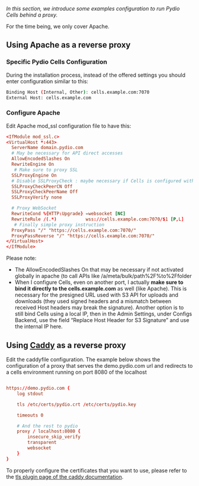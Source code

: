 _In this section, we introduce some examples configuration to run Pydio Cells behind a proxy._ 

For the time being, we only cover Apache.

## Using Apache as a reverse proxy

### Specific Pydio Cells Configuration

During the installation process, instead of the offered settings you should enter configuration similar to this:

```sh
Binding Host (Internal, Other): cells.example.com:7070
External Host: cells.example.com
```

### Configure Apache

Edit Apache mod_ssl configuration file to have this:

```conf
<IfModule mod_ssl.c>
<VirtualHost *:443>
  ServerName domain.pydio.com
  # May be necessary for API direct accesses
  AllowEncodedSlashes On
  RewriteEngine On
   # Make sure to proxy SSL
  SSLProxyEngine On
  # Disable SSLProxyCheck : maybe necessary if Cells is configured with self_signed
  SSLProxyCheckPeerCN Off
  SSLProxyCheckPeerName Off
  SSLProxyVerify none

  # Proxy WebSocket
  RewriteCond %{HTTP:Upgrade} =websocket [NC]
  RewriteRule /(.*)           wss://cells.example.com:7070/$1 [P,L]
   # Finally simple proxy instruction
  ProxyPass "/" "https://cells.example.com:7070/"
  ProxyPassReverse "/" "https://cells.example.com:7070/"
</VirtualHost>
</IfModule>
```

Please note:

- The AllowEncodedSlashes On that may be necessary if not activated globally in apache (to call APIs like /a/meta/bulk/path%2F%to%2Ffolder
- When I configure Cells, even on another port, I actually **make sure to bind it directly to the cells.example.com** as well (like Apache). This is necessary for the presigned URL used with S3 API for uploads and downloads (they used signed headers and a mismatch between received Host headers may break the signature). Another option is to still bind Cells using a local IP, then in the Admin Settings, under Configs Backend, use the field “Replace Host Header for S3 Signature” and use the internal IP here.

## Using [Caddy](https://caddyserver.com) as a reverse proxy

Edit the caddyfile configuration. The example below shows the configuration of a proxy that serves the demo.pydio.com url and redirects to a cells environment running on port 8080 of the localhost

```conf

https://demo.pydio.com {
	log stdout

	tls /etc/certs/pydio.crt /etc/certs/pydio.key

	timeouts 0

	# And the rest to pydio
	proxy / localhost:8080 {
		insecure_skip_verify
		transparent
		websocket
	}
}
```

To properly configure the certificates that you want to use, please refer to the [tls plugin page of the caddy documentation](https://caddyserver.com/docs/tls).
